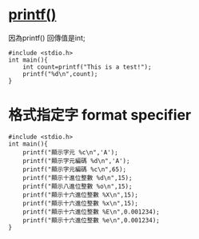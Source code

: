 [printf()](https://cplusplus.com/reference/cstdio/printf/?kw=printf)
===
因為printf() 回傳值是int;
```
#include <stdio.h>
int main(){
	int count=printf("This is a test!");
	printf("%d\n",count);
}
```

格式指定字 format specifier
===
```
#include <stdio.h>
int main(){
	printf("顯示字元 %c\n",'A');
	printf("顯示字元編碼 %d\n",'A');
	printf("顯示字元編碼 %c\n",65);
	printf("顯示十進位整數 %d\n",15);
	printf("顯示八進位整數 %o\n",15);
	printf("顯示十六進位整數 %X\n",15);
	printf("顯示十六進位整數 %x\n",15);
	printf("顯示十六進位整數 %E\n",0.001234);
	printf("顯示十六進位整數 %e\n",0.001234);	
}
```
